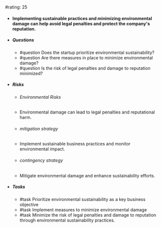 #rating: 25
- #### Implementing sustainable practices and minimizing environmental damage can help avoid legal penalties and protect the company's reputation.
- ##### Questions
  - #question Does the startup prioritize environmental sustainability?
  - #question Are there measures in place to minimize environmental damage?
  - #question Is the risk of legal penalties and damage to reputation minimized?
- ##### Risks

  - ###### Environmental Risks
  - Environmental damage can lead to legal penalties and reputational harm.
  - ###### mitigation strategy
  - Implement sustainable business practices and monitor environmental impact.
  - ###### contingency strategy
  - Mitigate environmental damage and enhance sustainability efforts.
- ##### Tasks
  - #task Prioritize environmental sustainability as a key business objective
  - #task  Implement measures to minimize environmental damage
  - #task  Minimize the risk of legal penalties and damage to reputation through environmental sustainability practices.


